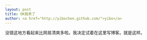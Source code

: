 ```yaml
---
layout: post
title: OK我来了
author: <a href="http://yibochen.github.com/">yibo</a>
---
```


没错这地方看起来比网易清爽多啦。我决定试着在这里写博客。就是这样。